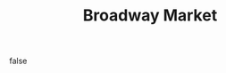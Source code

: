 ---
layout: photo
modal: true
thumb: https://csnapmediahost.github.io/assets1/Thumbs/BroadwayMarket1.jpg
full: https://csnapmediahost.github.io/assets1/Render/BroadwayMarket1.jpg
size: large
ar: landscape
body: false
title: "Broadway Market"
tags: street
---